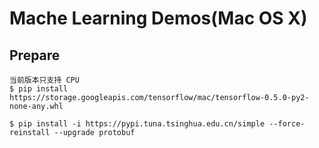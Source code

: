 # Mache Learning Demos(Mac OS X)

## Prepare
```
当前版本只支持 CPU
$ pip install https://storage.googleapis.com/tensorflow/mac/tensorflow-0.5.0-py2-none-any.whl

$ pip install -i https://pypi.tuna.tsinghua.edu.cn/simple --force-reinstall --upgrade protobuf
```